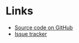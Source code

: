 Links
=====
*  [Source code on GitHub](http://github.com/ajshort/silverstripe-changelog)
*  [Issue tracker](http://github.com/ajshort/silverstripe-changelog/issues)
